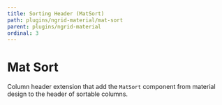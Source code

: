 ```yaml
---
title: Sorting Header (MatSort)
path: plugins/ngrid-material/mat-sort
parent: plugins/ngrid-material
ordinal: 3
---
```

# Mat Sort

Column header extension that add the `MatSort` component from material design to the header of sortable columns.

<div pbl-example-view="pbl-mat-sort-example"></div>

<div pbl-example-view="pbl-active-column-and-direction-example"></div>

<div pbl-example-view="pbl-programmatic-example"></div>
